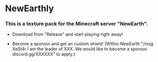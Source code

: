 # NewEarthly
### **This is a texture pack for the Minecraft server "NewEarth".**

- Download from "Release" and start playing right away!

- Become a sponsor and get an custom shield!
(Within NewEarth "/msg XeSt4r I am the leader of XXX. We would like to become a sponsor. discord.gg/XXXXXX" to apply.)
